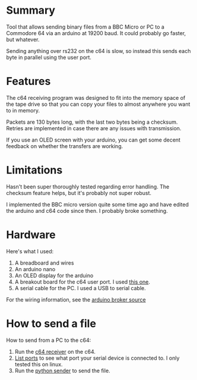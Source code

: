 # Summary

Tool that allows sending binary files from a BBC Micro or PC to a Commodore 64 via an arduino at 19200 baud. It could probably go faster, but whatever.

Sending anything over rs232 on the c64 is slow, so instead this sends each byte in parallel using the user port.

# Features

The c64 receiving program was designed to fit into the memory space of the tape drive so that you can copy your files to almost anywhere you want to in memory.

Packets are 130 bytes long, with the last two bytes being a checksum. Retries are implemented in case there are any issues with transmission.

If you use an OLED screen with your arduino, you can get some decent feedback on whether the transfers are working.

# Limitations

Hasn't been super thoroughly tested regarding error handling. The checksum feature helps, but it's probably not super robust.

I implemented the BBC micro version quite some time ago and have edited the arduino and c64 code since then. I probably broke something.

# Hardware

Here's what I used:
1. A breadboard and wires
2. An arduino nano
3. An OLED display for the arduino
4. A breakout board for the c64 user port. I used [this one](https://www.ebay.nl/itm/175454004721).
5. A serial cable for the PC. I used a USB to serial cable.

For the wiring information, see the [arduino broker source](./arduino-broker/arduino-broker.ino)

# How to send a file
How to send from a PC to the c64:
1. Run the [c64 receiver](./c64-receiver/README.md) on the c64.
2. [List ports](./python-sender/list-ports.py) to see what port your serial device is connected to. I only tested this on linux.
3. Run the [python sender](./python-sender/send-binary.py) to send the file.
